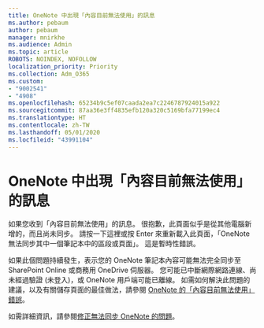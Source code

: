 ```yaml
---
title: OneNote 中出現「內容目前無法使用」的訊息
ms.author: pebaum
author: pebaum
manager: mnirkhe
ms.audience: Admin
ms.topic: article
ROBOTS: NOINDEX, NOFOLLOW
localization_priority: Priority
ms.collection: Adm_O365
ms.custom:
- "9002541"
- "4908"
ms.openlocfilehash: 65234b9c5ef07caada2ea7c2246787924015a922
ms.sourcegitcommit: 87aa36e3ff4835efb120a320c5169bfa77199ec4
ms.translationtype: HT
ms.contentlocale: zh-TW
ms.lasthandoff: 05/01/2020
ms.locfileid: "43991104"
---
```

# <a name="content-not-yet-available-message-in-onenote"></a>OneNote 中出現「內容目前無法使用」的訊息

如果您收到「內容目前無法使用」的訊息。 很抱歉，此頁面似乎是從其他電腦新增的，而且尚未同步。 請按一下這裡或按 Enter 來重新載入此頁面，「OneNote 無法同步其中一個筆記本中的區段或頁面」。 這是暫時性錯誤。

如果此個問題持續發生，表示您的 OneNote 筆記本內容可能無法完全同步至 SharePoint Online 或商務用 OneDrive 伺服器。 您可能已中斷網際網路連線、尚未經過驗證 (未登入)，或 OneNote 用戶端可能已離線。 如需如何解決此問題的建議，以及有關儲存頁面的最佳做法，請參閱 [OneNote 的「內容目前無法使用」錯誤](https://docs.microsoft.com/office/troubleshoot/onenote/onenote-error-content-not-yet-available)。

如需詳細資訊，請參閱[修正無法同步 OneNote 的問題](https://support.office.com/article/Fix-issues-when-you-can-t-sync-OneNote-299495ef-66d1-448f-90c1-b785a6968d45)。
